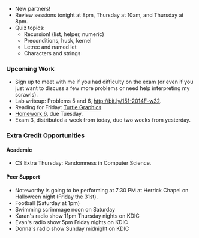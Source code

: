 * New partners!
* Review sessions tonight at 8pm, Thursday at 10am, and Thursday at 8pm.
* Quiz topics:
    * Recursion! (list, helper, numeric)
    * Preconditions, husk, kernel
    * Letrec and named let
    * Characters and strings

### Upcoming Work

* Sign up to meet with me if you had difficulty on the exam (or even
  if you just want to discuss a few more problems or need help 
  interpreting my scrawls).
* Lab writeup: Problems 5 and 6, <http://bit.ly/151-2014F-w32>.
* Reading for Friday:
    [Turtle Graphics](../readings/turtle-graphics-reading.html)
* [Homework 6](../assignments/assignment.06.html), due Tuesday.
* Exam 3, distributed a week from today, due two weeks from yesterday.

### Extra Credit Opportunities

#### Academic

* CS Extra Thursday: Randomness in Computer Science.

#### Peer Support

* Noteworthy is going to be performing at 7:30 PM at Herrick Chapel on Halloween night (Friday the 31st).
* Football (Saturday at 1pm)
* Swimming scrimmage noon on Saturday
* Karan's radio show 11pm Thursday nights on KDIC
* Evan's radio show 5pm Friday nights on KDIC
* Donna's radio show Sunday midnight on KDIC
